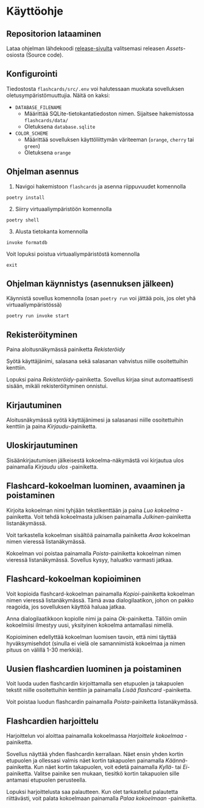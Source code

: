 # Käyttöohje

## Repositorion lataaminen

Lataa ohjelman lähdekoodi [release-sivulta](https://github.com/Cherrybowll/ohte-harjoitustyo/releases) valitsemasi releasen *Assets*-osiosta (Source code).


## Konfigurointi

Tiedostosta `flashcards/src/.env` voi halutessaan muokata sovelluksen oletusympäristömuuttujia. Näitä on kaksi:
- `DATABASE_FILENAME`
  - Määrittää SQLite-tietokantatiedoston nimen. Sijaitsee hakemistossa `flashcards/data/`
  - Oletuksena `database.sqlite`
- `COLOR_SCHEME`
  - Määrittää sovelluksen käyttöliittymän väriteeman (`orange`, `cherry` tai `green`)
  - Oletuksena `orange`

## Ohjelman asennus

1. Navigoi hakemistoon `flashcards` ja asenna riippuvuudet komennolla
```
poetry install
```

2. Siirry virtuaaliympäristöön komennolla
```
poetry shell
```

3. Alusta tietokanta komennolla
```
invoke formatdb
```

Voit lopuksi poistua virtuaaliympäristöstä komennolla
```
exit
```

## Ohjelman käynnistys (asennuksen jälkeen)

Käynnistä sovellus komennolla (osan `poetry run` voi jättää pois, jos olet yhä virtuaaliympäristössä)
```
poetry run invoke start
```

## Rekisteröityminen

Paina aloitusnäkymässä painiketta *Rekisteröidy*

Syötä käyttäjänimi, salasana sekä salasanan vahvistus niille osoitettuihin kenttiin.

Lopuksi paina *Rekisteröidy*-painiketta. Sovellus kirjaa sinut automaattisesti sisään, mikäli rekisteröityminen onnistui.

## Kirjautuminen

Aloitusnäkymässä syötä käyttäjänimesi ja salasanasi niille osoitettuihin kenttiin ja paina *Kirjaudu*-painiketta.

## Uloskirjautuminen

Sisäänkirjautumisen jälkeisestä kokoelma-näkymästä voi kirjautua ulos painamalla *Kirjaudu ulos* -painiketta.

## Flashcard-kokoelman luominen, avaaminen ja poistaminen

Kirjoita kokoelman nimi tyhjään tekstikenttään ja paina *Luo kokoelma* -painiketta.
Voit tehdä kokoelmasta julkisen painamalla *Julkinen*-painiketta listanäkymässä.

Voit tarkastella kokoelman sisältöä painamalla painiketta *Avaa* kokoelman nimen vieressä listanäkymässä.

Kokoelman voi poistaa painamalla *Poista*-painiketta kokoelman nimen vieressä listanäkymässä.
Sovellus kysyy, haluatko varmasti jatkaa.

## Flashcard-kokoelman kopioiminen

Voit kopioida flashcard-kokoelman painamalla *Kopioi*-painiketta kokoelman nimen vieressä listanäkymässä.
Tämä avaa dialogilaatikon, johon on pakko reagoida, jos sovelluksen käyttöä haluaa jatkaa.

Anna dialogilaatikkoon kopiolle nimi ja paina *Ok*-painiketta. Tällöin omiin kokoelmiisi ilmestyy uusi, yksityinen kokoelma antamallasi nimellä.

Kopioiminen edellyttää kokoelman luomisen tavoin, että nimi täyttää hyväksymisehdot (sinulla ei vielä ole samannimistä kokoelmaa ja nimen pituus on välillä 1-30 merkkiä).

## Uusien flashcardien luominen ja poistaminen

Voit luoda uuden flashcardin kirjoittamalla sen etupuolen ja takapuolen tekstit niille osoitettuihin kenttiin ja painamalla *Lisää flashcard* -painiketta.

Voit poistaa luodun flashcardin painamalla *Poista*-painiketta listanäkymässä.

## Flashcardien harjoittelu

Harjoittelun voi aloittaa painamalla kokoelmassa *Harjoittele kokoelmaa* -painiketta.

Sovellus näyttää yhden flashcardin kerrallaan. Näet ensin yhden kortin etupuolen ja ollessasi valmis näet kortin takapuolen painamalla *Käännä*-painiketta.
Kun näet kortin takapuolen, voit edetä painamalla *Kyllä*- tai *Ei*-painiketta. Valitse painike sen mukaan, tiesitkö kortin takapuolen sille antamasi etupuolen perusteella.

Lopuksi harjoittelusta saa palautteen. Kun olet tarkastellut palautetta riittävästi, voit palata kokoelmaan painamalla *Palaa kokoelmaan* -painiketta.
